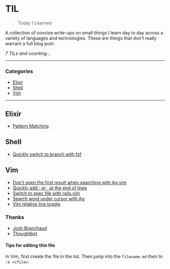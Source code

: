 # TIL

> Today I Learned

A collection of concise write-ups on small things I learn day to day across a
variety of languages and technologies. These are things that don't really
warrant a full blog post.

_7 TILs and counting..._

---

### Categories

* [Elixir](#elixir)
* [Shell](#shell)
* [Vim](#vim)

---

## Elixir

- [Pattern Matching](elixir/pattern_matching.md)

## Shell

- [Quickly switch to branch with fzf](shell/quick_git_branch_switcher_with_fzf.md)

## Vim

- [Don't open the first result when searching with Ag.vim](vim/don_t_open_first_result_wih_ag.md)
- [Quickly add ; or , at the end of lines](vim/quickly_add_char_at_the_end_of_the_line.md)
- [Switch to spec file with rails.vim](vim/switch_to_spec_file_with_railsvim.md)
- [Search word under cursor with Ag](vim/search_word_under_cursor.md)
- [Vim relative line toggle](vim/relative_line_numbers_toggle.md)


### Thanks

- [Josh Branchaud](https://github.com/jbranchaud)
- [Thoughtbot](https://github.com/thoughtbot/til)


#### Tips for editing this file

In Vim, first create the file in the list. Then jump into the `filename.md`
then to `:e <cfile>`.
